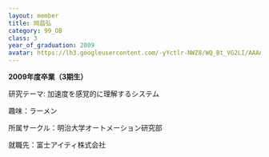 ```yaml
---
layout: member
title: 岡昌弘
category: 99_OB
class: 3
year_of_graduation: 2009
avatar: https://lh3.googleusercontent.com/-yYctlr-NWZ8/WQ_Bt_VG2LI/AAAAAAAAqMs/weQEgUlWZ8ccazLBpi5GKTJ1PLv93axXgCLcB/p-s300/oka.jpg
---
```

**2009年度卒業（3期生）**

研究テーマ: 加速度を感覚的に理解するシステム

趣味：ラーメン

所属サークル：明治大学オートメーション研究部

就職先：富士アイティ株式会社
